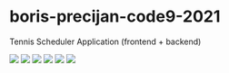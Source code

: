 # boris-precijan-code9-2021
Tennis Scheduler Application (frontend + backend)

<img src="https://i.ibb.co/hKNY7tP/1.png">

<img src="https://i.ibb.co/Vm2cRQQ/2.png">

<img src="https://i.ibb.co/zNXxf22/3.png">

<img src="https://i.ibb.co/gWTJ0RG/4.png">

<img src="https://i.ibb.co/h1RW2kV/5.png">

<img src="https://i.ibb.co/16bQJGH/6.png">
